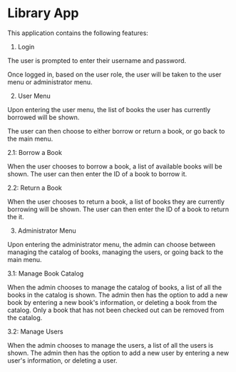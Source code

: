 # Library App

This application contains the following features: 

1. Login 

The user is prompted to enter their username and password. 

Once logged in, based on the user role, the user will be taken to the user menu or administrator menu.


2. User Menu

Upon entering the user menu, the list of books the user has currently borrowed will be shown.

The user can then choose to either borrow or return a book, or go back to the main menu. 

2.1: Borrow a Book

When the user chooses to borrow a book, a list of available books will be shown. The user can then enter the ID of a book to borrow it. 

2.2: Return a Book

When the user chooses to return a book, a list of books they are currently borrowing will be shown. The user can then enter the ID of a book to return the it. 


3. Administrator Menu

Upon entering the administrator menu, the admin can choose between managing the catalog of books, managing the users, or going back to the main menu.

3.1: Manage Book Catalog

When the admin chooses to manage the catalog of books, a list of all the books in the catalog is shown. The admin then has the option to add a new book by entering a new book's information, or deleting a book from the catalog. Only a book that has not been checked out can be removed from the catalog.

3.2: Manage Users

When the admin chooses to manage the users, a list of all the users is shown. The admin then has the option to add a new user by entering a new user's information, or deleting a user.
